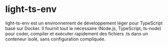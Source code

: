 # light-ts-env
light-ts-env est un environnement de développement léger pour TypeScript basé sur Docker. Il fournit tout le nécessaire (Node.js, TypeScript, ts-node) pour coder, compiler et exécuter rapidement des fichiers .ts dans un conteneur isolé, sans configuration compliquée.

